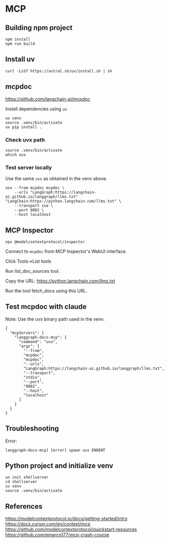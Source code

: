 # MCP

## Building npm project

```
npm install
npm run build
```

## Install uv

```
curl -LsSf https://astral.sh/uv/install.sh | sh
```

## mcpdoc

https://github.com/langchain-ai/mcpdoc

Install dependencies using `uv`

```
uv venv
source .venv/bin/activate
uv pip install .
```

### Check uvx path

```
source .venv/bin/activate
which uvx
```

### Test server locally

Use the same `uvx` as obtained in the venv above.

```
uvx --from mcpdoc mcpdoc \
    --urls "LangGraph:https://langchain-ai.github.io/langgraph/llms.txt" "LangChain:https://python.langchain.com/llms.txt" \
    --transport sse \
    --port 8082 \
    --host localhost
```

## MCP Inspector

```
npx @modelcontextprotocol/inspector
```

Connect to `mcpdoc` from MCP Inspector's WebUI interface.

Click Tools->List tools

Run list_doc_sources tool.

Copy the URL: https://python.langchain.com/llms.txt

Run the tool fetch_docs using this URL.

## Test mcpdoc with claude

Note: Use the uvx binary path used in the venv.

```
{
  "mcpServers": {
    "langgraph-docs-mcp": {
      "command": "uvx",
      "args": [
        "--from",
        "mcpdoc",
        "mcpdoc",
        "--urls",
        "LangGraph:https://langchain-ai.github.io/langgraph/llms.txt",
        "--transport",
        "stdio",
        "--port",
        "8082",
        "--host",
        "localhost"
      ]
    }
  }
}

```

## Troubleshooting

Error:
```
langgraph-docs-mcp] [error] spawn uvx ENOENT
```

## Python project and initialize venv

```
un init shellserver
cd shellserver
uv venv
source .venv/bin/activate
```

## References

https://modelcontextprotocol.io/docs/getting-started/intro
https://docs.cursor.com/en/context/mcp
https://github.com/modelcontextprotocol/quickstart-resources
https://github.com/emarco177/mcp-crash-course

